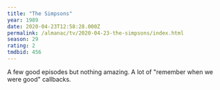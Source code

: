 ```yaml
---
title: "The Simpsons"
year: 1989
date: 2020-04-23T12:58:28.000Z
permalink: /almanac/tv/2020-04-23-the-simpsons/index.html
season: 29
rating: 2
tmdbid: 456
---
```


A few good episodes but nothing amazing. A lot of "remember when we were good" callbacks.